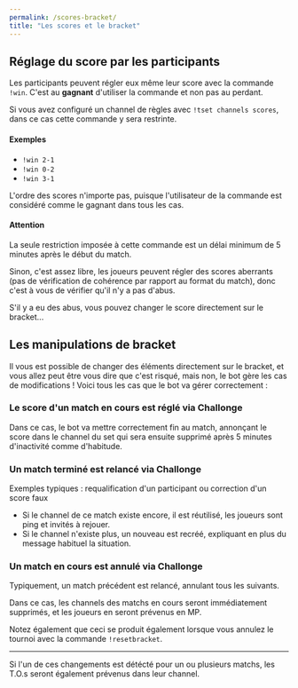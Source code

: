 ```yaml
---
permalink: /scores-bracket/
title: "Les scores et le bracket"
---
```


## Réglage du score par les participants

Les participants peuvent régler eux même leur score avec la commande `!win`. C'est au **gagnant** d'utiliser la commande et non pas au perdant.

Si vous avez configuré un channel de règles avec `!tset channels scores`, dans ce cas cette commande y sera restrinte.

<div markdown="1" class="notice--primary">

<h4 class="no_toc">Exemples</h4>

- `!win 2-1`
- `!win 0-2`
- `!win 3-1`

</div>

L'ordre des scores n'importe pas, puisque l'utilisateur de la commande est considéré comme le gagnant dans tous les cas.

<div markdown="1" class="notice--warning">

<h4 class="no_toc">Attention</h4>

La seule restriction imposée à cette commande est un délai minimum de 5 minutes après le début du match.

Sinon, c'est assez libre, les joueurs peuvent régler des scores aberrants (pas de vérification de cohérence par rapport au format du match), donc c'est à vous de vérifier qu'il n'y a pas d'abus.

</div>

S'il y a eu des abus, vous pouvez changer le score directement sur le bracket...

## Les manipulations de bracket

Il vous est possible de changer des éléments directement sur le bracket, et vous allez peut être vous dire que c'est risqué, mais non, le bot gère les cas de modifications ! Voici tous les cas que le bot va gérer correctement :

### Le score d'un match en cours est réglé via Challonge

Dans ce cas, le bot va mettre correctement fin au match, annonçant le score dans le channel du set qui sera ensuite supprimé après 5 minutes d'inactivité comme d'habitude.

### Un match terminé est relancé via Challonge

Exemples typiques : requalification d'un participant ou correction d'un score faux

- Si le channel de ce match existe encore, il est réutilisé, les joueurs sont ping et invités à rejouer.
- Si le channel n'existe plus, un nouveau est recréé, expliquant en plus du message habituel la situation.

### Un match en cours est annulé via Challonge

Typiquement, un match précédent est relancé, annulant tous les suivants.

Dans ce cas, les channels des matchs en cours seront immédiatement supprimés, et les joueurs en seront prévenus en MP.

Notez également que ceci se produit également lorsque vous annulez le tournoi avec la commande `!resetbracket`.

----

Si l'un de ces changements est détécté pour un ou plusieurs matchs, les T.O.s seront également prévenus dans leur channel.